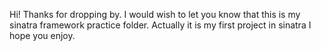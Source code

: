 Hi!
Thanks for dropping by.
I would wish to let you know that this is my sinatra framework practice folder.
Actually it is my first project in sinatra
I hope you enjoy.

